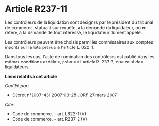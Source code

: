 # Article R237-11

Les contrôleurs de la liquidation sont désignés par le président du tribunal de commerce, statuant sur requête, à la demande
du liquidateur, ou en référé, à la demande de tout intéressé, le liquidateur dûment appelé.

Les contrôleurs peuvent être choisis parmi les commissaires aux comptes inscrits sur la liste prévue à l'article L. 822-1.

Dans tous les cas, l'acte de nomination des contrôleurs est publié dans les mêmes conditions et délais, prévus à l'article R.
237-2, que celui des liquidateurs.

**Liens relatifs à cet article**

_Codifié par_:

  - Décret n°2007-431 2007-03-25 JORF 27 mars 2007

_Cite_:

  - Code de commerce. - art. L822-1 (V)
  - Code de commerce. - art. R237-2 (V)
